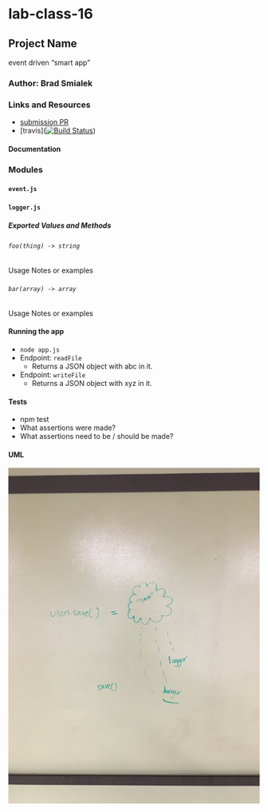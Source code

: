 # lab-class-16

## Project Name
event driven “smart app”

### Author: Brad Smialek

### Links and Resources
* [submission PR](https://github.com/brad-smialek-401-advanced-javascript/lab-class-16)
* [travis]([![Build Status](https://www.travis-ci.com/brad-smialek-401-advanced-javascript/lab-class-16.svg?branch=master)](https://www.travis-ci.com/brad-smialek-401-advanced-javascript/lab-class-16))


#### Documentation


### Modules
#### `event.js`
#### `logger.js`

##### Exported Values and Methods

###### `foo(thing) -> string`
Usage Notes or examples

###### `bar(array) -> array`
Usage Notes or examples


#### Running the app
* `node app.js`
* Endpoint: `readFile`
  * Returns a JSON object with abc in it.
* Endpoint: `writeFile`
  * Returns a JSON object with xyz in it.
  
#### Tests
* npm test
* What assertions were made?
* What assertions need to be / should be made?

#### UML
![UML](./assets/edd.jpg)
